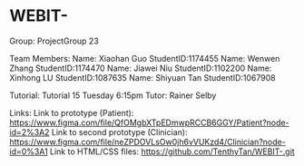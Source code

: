 # WEBIT-
Group:
ProjectGroup 23

Team Members:
Name: Xiaohan Guo    StudentID:1174455
Name: Wenwen Zhang   StudentID:1174470
Name: Jiawei Niu     StudentID:1102200
Name: Xinhong LU     StudentID:1087635
Name: Shiyuan Tan    StudentID:1067908

Tutorial:
Tutorial 15 Tuesday 6:15pm Tutor: Rainer Selby

Links:
Link to prototype (Patient):
https://www.figma.com/file/QfOMgbXTpEDmwpRCCB6GGY/Patient?node-id=2%3A2
Link to second prototype (Clinician):
https://www.figma.com/file/neZPDOVLsOw0jh6vVUKzd4/Clinician?node-id=0%3A1
Link to HTML/CSS files:
https://github.com/TenthyTan/WEBIT-.git

   



